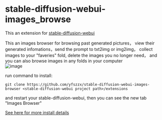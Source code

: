# stable-diffusion-webui-images_browse
This an extension for [stable-diffusion-webui](https://github.com/AUTOMATIC1111/stable-diffusion-webui)

This an images browser for browsing past generated pictures， view their generated infomations，send the prompt to txt2img or img2img， collect images to your "faveries" fold, delete the images you no longer need， and you can also browse images in any folds in your computer  
![image](https://s6.jpg.cm/2022/10/24/PJjuZt.png)

run command  to install:

`git clone https://github.com/yfszzx/stable-diffusion-webui-images-browser <stable-diffusion-webui project path>/extensions`

and restart your stable-diffusion-webui, then you can see the new tab "Images Browser"

 [See here for more install details]( https://github.com/AUTOMATIC1111/stable-diffusion-webui/wiki/Extensions)


